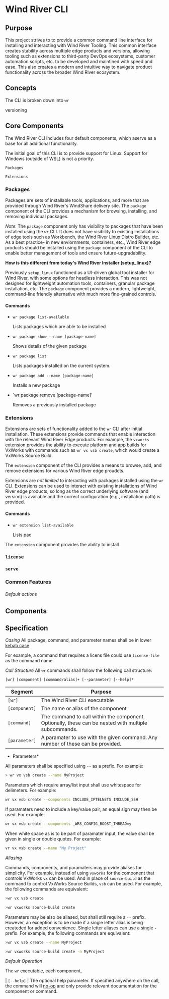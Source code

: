 # Wind River CLI

## Purpose

This project strives to to provide a common command line interface for installing and interacting with Wind River Tooling.  This common interface creates stability across multiple edge products and versions, allowing tooling such as extensions to third-party DevOps ecosystems, customer automation scripts, etc. to be developed and maintined with speed and ease. This also creates a modern and intuitive way to navigate product functionality across the broader Wind River ecosystem.

## Concepts

The CLI is broken down into 
`wr`


versioning

## Core Components

The Wind River CLI includes four default components, which aserve as a base for all additional functionality.

The initial goal of this CLI is to provide support for Linux.  Support for Windows (outside of WSL) is not a priority.

`Packages`

`Extensions`



### Packages

Packages are sets of installable tools, applications, and more that are provided through Wind River's WindShare delivery site.  The `package` component of the CLI provides a mechanism for browsing, installing, and removing individual packages.

*Note*: The `package` component only has visibility to packages that have been installed using the `wr` CLI.  It does not have visibility to existing installations of edge tools such as Workbench, the Wind River Linux Distro Builder, etc.  As a best practice-  in new enviornments, containers, etc., Wind River edge products should be installed using the `package` component of the CLI to enable better management of tools and ensure future-upgradability.

**How is this different from today's Wind River Installer (setup_linux)?**

Previously `setup_linux` functioned as a UI-driven global tool installer for Wind River, with some options for headless interaction.  This was not designed for lightweight automation tools, containers, granular package installation, etc. The `package` component provides a modern, lightweight, command-line friendly alternative with much more fine-grained controls.

#### Commands

- `wr package list-available`
  
  Lists packages which are able to be installed

- `wr package show --name [package-name]`

  Shows details of the given package

- `wr package list`
  
  Lists packages installed on the current system.

- `wr package add --name [package-name]`
  
  Installs a new package

- `wr package remove [package-name]'
  
  Removes a previously installed package


### Extensions

Extensions are sets of functionality added to the `wr` CLI after initial installation.  These extensions provide commands that enable interaction with the relevant Wind River Edge products. For example, the `vxworks` extension provides the ability to execute platform and app builds for VxWorks with commands such as `wr vx vsb create`, which would create a VxWorks Source Build.

The `extension` component of the CLI provides a means to browse, add, and remove extensions for various Wind River edge proudcts.

Extensions are *not limited* to interacting with packages installed using the `wr` CLI.  Extensions can be used to interact with existing installations of Wind River edge products, so long as the correct underlying software (and version) is available and the correct configuration (e.g., installation path) is provided.

#### Commands

- `wr extension list-available`
  
  Lists pac


The `extension` component provides the ability to install 

### `license`
### `serve`

### Common Features




###### Default actions



## Components

## Specification


*Casing*
All package, command, and parameter names shall be in lower [kebab case](https://developer.mozilla.org/en-US/docs/Glossary/Kebab_case).

For example, a command that requires a licens file could use `license-file` as the command name.

*Call Structure*
All `wr` commands shall follow the following call structure:

```
[wr] [component] [command/alias]+ [--parameter] [--help]*
```

| Segment | Purpose |
| - | - |
| `[wr]` | The Wind River CLI executable | *required* |
| `[component]` | The name or alias of the component |
| `[command]` | The command to call within the component. Optionally, these can be nested with multiple subcommands. |
| `[parameter]` | A paramater to use with the given command. Any number of these can be provided. |

* Parameters*

All paramaters shall be specified using `--` as a prefix. For example:

```bash
> wr vx vsb create --name MyProject
```

Parameters which require array/list input shall use whitespace for delimeters. For example:

```bash
wr vx vsb create --components INCLUDE_IPTELNETS INCLUDE_SSH
```

If paramaters need to include a key/value pair, an equal sign may then be used.  For example:

```bash
wr vx vsb create --components _WRS_CONFIG_BOOST_THREAD=y
```

When white space as is to be part of paramater input, the value shall be given in single or double quotes.  For example:

```bash
vr vx vsb create --name "My Project"
```

*Aliasing*

Commands, components, and paramaters may provide aliases for simplicity.  For example, instead of using `vxworks` for the component that controls VxWorks `vx` can be used.  And in place of `source-build` as the command to control VxWorks Source Builds, `vsb` can be used.  For example, the following commands are equivalent:

```bash
>wr vx vsb create
```

```bash
>wr vxworks source-build create
```

Parameters may be also be aliased, but shall still require a `--` prefix.  However, an exception is to be made if a single letter alias is being createded for added convenience.  Single letter aliases can use a single `-` prefix.  For example, the following commands are equivalent:

```bash
>wr vx vsb create --name MyProject
```

```bash
>wr vxworks source-build create -n MyProject
```

*Default Operation*

The `wr` executable, each component, 

| `[--help]` | The optional help parameter.  If specified anywhere on the call, the command will [no-op](https://en.wikipedia.org/wiki/NOP_(code)) and only provide relevant documentation for the component or command.

